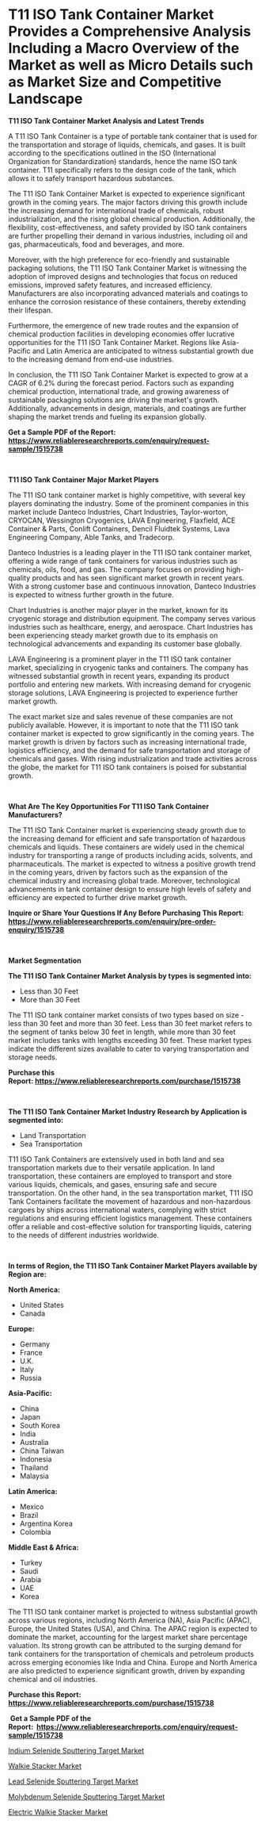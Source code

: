 <p><h1>T11 ISO Tank Container Market Provides a Comprehensive Analysis Including a Macro Overview of the Market as well as Micro Details such as Market Size and Competitive Landscape</h1></p><p><strong>T11 ISO Tank Container Market Analysis and Latest Trends</strong></p>
<p><p>A T11 ISO Tank Container is a type of portable tank container that is used for the transportation and storage of liquids, chemicals, and gases. It is built according to the specifications outlined in the ISO (International Organization for Standardization) standards, hence the name ISO tank container. T11 specifically refers to the design code of the tank, which allows it to safely transport hazardous substances.</p><p>The T11 ISO Tank Container Market is expected to experience significant growth in the coming years. The major factors driving this growth include the increasing demand for international trade of chemicals, robust industrialization, and the rising global chemical production. Additionally, the flexibility, cost-effectiveness, and safety provided by ISO tank containers are further propelling their demand in various industries, including oil and gas, pharmaceuticals, food and beverages, and more.</p><p>Moreover, with the high preference for eco-friendly and sustainable packaging solutions, the T11 ISO Tank Container Market is witnessing the adoption of improved designs and technologies that focus on reduced emissions, improved safety features, and increased efficiency. Manufacturers are also incorporating advanced materials and coatings to enhance the corrosion resistance of these containers, thereby extending their lifespan.</p><p>Furthermore, the emergence of new trade routes and the expansion of chemical production facilities in developing economies offer lucrative opportunities for the T11 ISO Tank Container Market. Regions like Asia-Pacific and Latin America are anticipated to witness substantial growth due to the increasing demand from end-use industries.</p><p>In conclusion, the T11 ISO Tank Container Market is expected to grow at a CAGR of 6.2% during the forecast period. Factors such as expanding chemical production, international trade, and growing awareness of sustainable packaging solutions are driving the market's growth. Additionally, advancements in design, materials, and coatings are further shaping the market trends and fueling its expansion globally.</p></p>
<p><strong>Get a Sample PDF of the Report:&nbsp; <a href="https://www.reliableresearchreports.com/enquiry/request-sample/1515738">https://www.reliableresearchreports.com/enquiry/request-sample/1515738</a></strong></p>
<p>&nbsp;</p>
<p><strong>T11 ISO Tank Container Major Market Players</strong></p>
<p><p>The T11 ISO tank container market is highly competitive, with several key players dominating the industry. Some of the prominent companies in this market include Danteco Industries, Chart Industries, Taylor-worton, CRYOCAN, Wessington Cryogenics, LAVA Engineering, Flaxfield, ACE Container & Parts, Conlift Containers, Dencil Fluidtek Systems, Lava Engineering Company, Able Tanks, and Tradecorp.</p><p>Danteco Industries is a leading player in the T11 ISO tank container market, offering a wide range of tank containers for various industries such as chemicals, oils, food, and gas. The company focuses on providing high-quality products and has seen significant market growth in recent years. With a strong customer base and continuous innovation, Danteco Industries is expected to witness further growth in the future.</p><p>Chart Industries is another major player in the market, known for its cryogenic storage and distribution equipment. The company serves various industries such as healthcare, energy, and aerospace. Chart Industries has been experiencing steady market growth due to its emphasis on technological advancements and expanding its customer base globally.</p><p>LAVA Engineering is a prominent player in the T11 ISO tank container market, specializing in cryogenic tanks and containers. The company has witnessed substantial growth in recent years, expanding its product portfolio and entering new markets. With increasing demand for cryogenic storage solutions, LAVA Engineering is projected to experience further market growth.</p><p>The exact market size and sales revenue of these companies are not publicly available. However, it is important to note that the T11 ISO tank container market is expected to grow significantly in the coming years. The market growth is driven by factors such as increasing international trade, logistics efficiency, and the demand for safe transportation and storage of chemicals and gases. With rising industrialization and trade activities across the globe, the market for T11 ISO tank containers is poised for substantial growth.</p></p>
<p>&nbsp;</p>
<p><strong>What Are The Key Opportunities For T11 ISO Tank Container Manufacturers?</strong></p>
<p><p>The T11 ISO Tank Container market is experiencing steady growth due to the increasing demand for efficient and safe transportation of hazardous chemicals and liquids. These containers are widely used in the chemical industry for transporting a range of products including acids, solvents, and pharmaceuticals. The market is expected to witness a positive growth trend in the coming years, driven by factors such as the expansion of the chemical industry and increasing global trade. Moreover, technological advancements in tank container design to ensure high levels of safety and efficiency are expected to further drive market growth.</p></p>
<p><strong>Inquire or Share Your Questions If Any Before Purchasing This Report: <a href="https://www.reliableresearchreports.com/enquiry/pre-order-enquiry/1515738">https://www.reliableresearchreports.com/enquiry/pre-order-enquiry/1515738</a></strong></p>
<p>&nbsp;</p>
<p><strong>Market Segmentation</strong></p>
<p><strong>The T11 ISO Tank Container Market Analysis by types is segmented into:</strong></p>
<p><ul><li>Less than 30 Feet</li><li>More than 30 Feet</li></ul></p>
<p><p>The T11 ISO tank container market consists of two types based on size - less than 30 feet and more than 30 feet. Less than 30 feet market refers to the segment of tanks below 30 feet in length, while more than 30 feet market includes tanks with lengths exceeding 30 feet. These market types indicate the different sizes available to cater to varying transportation and storage needs.</p></p>
<p><strong>Purchase this Report:&nbsp;<a href="https://www.reliableresearchreports.com/purchase/1515738">https://www.reliableresearchreports.com/purchase/1515738</a></strong></p>
<p>&nbsp;</p>
<p><strong>The T11 ISO Tank Container Market Industry Research by Application is segmented into:</strong></p>
<p><ul><li>Land Transportation</li><li>Sea Transportation</li></ul></p>
<p><p>T11 ISO Tank Containers are extensively used in both land and sea transportation markets due to their versatile application. In land transportation, these containers are employed to transport and store various liquids, chemicals, and gases, ensuring safe and secure transportation. On the other hand, in the sea transportation market, T11 ISO Tank Containers facilitate the movement of hazardous and non-hazardous cargoes by ships across international waters, complying with strict regulations and ensuring efficient logistics management. These containers offer a reliable and cost-effective solution for transporting liquids, catering to the needs of different industries worldwide.</p></p>
<p>&nbsp;</p>
<p><strong>In terms of Region, the T11 ISO Tank Container Market Players available by Region are:</strong></p>
<p>
    <p> <strong> North America: </strong>
        <ul>
            <li>United States</li>
            <li>Canada</li>
        </ul>
        </p> 
    <p> <strong> Europe: </strong>
        <ul>
            <li>Germany</li>
            <li>France</li>
            <li>U.K.</li>
            <li>Italy</li>
            <li>Russia</li>
        </ul>
        </p> 
    <p> <strong> Asia-Pacific: </strong>
        <ul>
            <li>China</li>
            <li>Japan</li>
            <li>South Korea</li>
            <li>India</li>
            <li>Australia</li>
            <li>China Taiwan</li>
            <li>Indonesia</li>
            <li>Thailand</li>
            <li>Malaysia</li>
        </ul>
        </p> 
    <p> <strong> Latin America: </strong>
        <ul>
            <li>Mexico</li>
            <li>Brazil</li>
            <li>Argentina Korea</li>
            <li>Colombia</li>
        </ul>
        </p> 
    <p> <strong> Middle East & Africa: </strong>
        <ul>
            <li>Turkey</li>
            <li>Saudi</li>
            <li>Arabia</li>
            <li>UAE</li>
            <li>Korea</li>
        </ul>
    </p>
    </p>
<p><p>The T11 ISO tank container market is projected to witness substantial growth across various regions, including North America (NA), Asia Pacific (APAC), Europe, the United States (USA), and China. The APAC region is expected to dominate the market, accounting for the largest market share percentage valuation. Its strong growth can be attributed to the surging demand for tank containers for the transportation of chemicals and petroleum products across emerging economies like India and China. Europe and North America are also predicted to experience significant growth, driven by expanding chemical and oil industries.</p></p>
<p><strong>Purchase this Report: <a href="https://www.reliableresearchreports.com/purchase/1515738">https://www.reliableresearchreports.com/purchase/1515738</a></strong></p>
<p>&nbsp;<strong>Get a Sample PDF of the Report:&nbsp;&nbsp;<a href="https://www.reliableresearchreports.com/enquiry/request-sample/1515738">https://www.reliableresearchreports.com/enquiry/request-sample/1515738</a></strong></p>
<p><strong></strong></p>
<p><p><a href="https://medium.com/@minnieebert2827/indium-selenide-sputtering-target-market-the-key-to-successful-business-strategy-forecast-till-55d2564aaafa">Indium Selenide Sputtering Target Market</a></p><p><a href="https://github.com/marloy8/Market-Research-Report-List-2/blob/main/walkie-stacker-market.md">Walkie Stacker Market</a></p><p><a href="https://medium.com/@minnieebert2827/analyzing-lead-selenide-sputtering-target-market-global-industry-perspective-and-forecast-2023-to-843f52f32ee0">Lead Selenide Sputtering Target Market</a></p><p><a href="https://medium.com/@minnieebert2827/molybdenum-selenide-sputtering-target-market-analysis-and-sze-forecasted-for-period-from-2023-to-c72cc5bb07fc">Molybdenum Selenide Sputtering Target Market</a></p><p><a href="https://github.com/aliciawhite5576/Market-Research-Report-List-2/blob/main/electric-walkie-stacker-market.md">Electric Walkie Stacker Market</a></p></p>